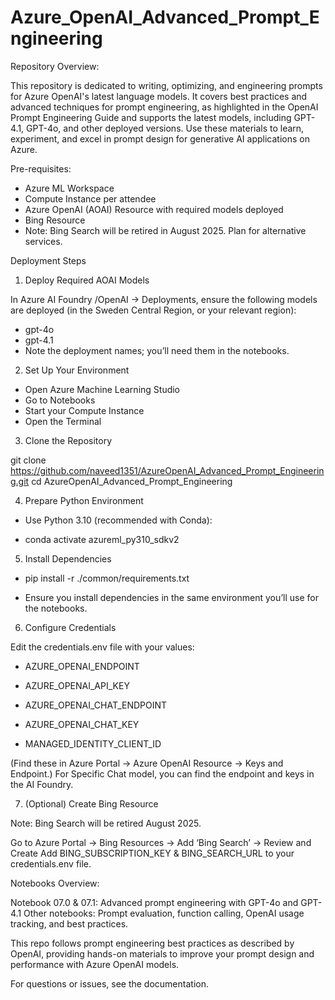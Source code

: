 # Azure_OpenAI_Advanced_Prompt_Engineering
 

Repository Overview:
 
This repository is dedicated to writing, optimizing, and engineering prompts for Azure OpenAI's latest language models. It covers best practices and advanced techniques for prompt engineering, as highlighted in the OpenAI Prompt Engineering Guide and supports the latest models, including GPT-4.1, GPT-4o, and other deployed versions. Use these materials to learn, experiment, and excel in prompt design for generative AI applications on Azure.
 

Pre-requisites:
 

- Azure ML Workspace
- Compute Instance per attendee
- Azure OpenAI (AOAI) Resource with required models deployed
- Bing Resource
- Note: Bing Search will be retired in August 2025. Plan for alternative services.
 

Deployment Steps
 

1. Deploy Required AOAI Models
 

In Azure AI Foundry /OpenAI → Deployments, ensure the following models are deployed (in the Sweden Central Region, or your relevant region):
- gpt-4o 
- gpt-4.1
- Note the deployment names; you’ll need them in the notebooks.
 

2. Set Up Your Environment
 

- Open Azure Machine Learning Studio
- Go to Notebooks
- Start your Compute Instance
- Open the Terminal
 

3. Clone the Repository
 
git clone https://github.com/naveed1351/AzureOpenAI_Advanced_Prompt_Engineering.git 
cd AzureOpenAI_Advanced_Prompt_Engineering  
 

4. Prepare Python Environment
 
- Use Python 3.10 (recommended with Conda):

- conda activate azureml_py310_sdkv2  


5. Install Dependencies
 

- pip install -r ./common/requirements.txt  
 
- Ensure you install dependencies in the same environment you’ll use for the notebooks.
 

6. Configure Credentials
 
Edit the credentials.env file with your values:

- AZURE_OPENAI_ENDPOINT
- AZURE_OPENAI_API_KEY

- AZURE_OPENAI_CHAT_ENDPOINT
- AZURE_OPENAI_CHAT_KEY

- MANAGED_IDENTITY_CLIENT_ID

(Find these in Azure Portal → Azure OpenAI Resource → Keys and Endpoint.) For Specific Chat model, you can find the endpoint and keys in the AI Foundry.
 

7. (Optional) Create Bing Resource
 

Note: Bing Search will be retired August 2025.


Go to Azure Portal → Bing Resources → Add ‘Bing Search’ → Review and Create
Add BING_SUBSCRIPTION_KEY & BING_SEARCH_URL to your credentials.env file.
 

Notebooks Overview:
 

Notebook 07.0 & 07.1: Advanced prompt engineering with GPT-4o and GPT-4.1
Other notebooks: Prompt evaluation, function calling, OpenAI usage tracking, and best practices.


This repo follows prompt engineering best practices as described by OpenAI, providing hands-on materials to improve your prompt design and performance with Azure OpenAI models.

 
For questions or issues, see the documentation.